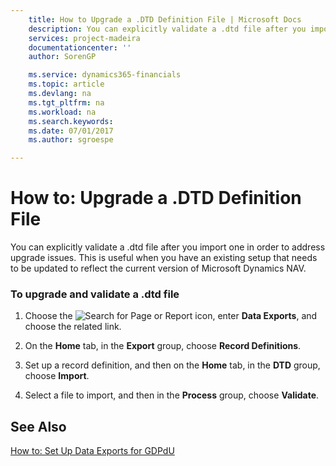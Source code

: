 ```yaml
---
    title: How to Upgrade a .DTD Definition File | Microsoft Docs
    description: You can explicitly validate a .dtd file after you import one in order to address upgrade issues. This is useful when you have an existing setup that needs to be updated to reflect the current version of Microsoft Dynamics NAV.
    services: project-madeira
    documentationcenter: ''
    author: SorenGP

    ms.service: dynamics365-financials
    ms.topic: article
    ms.devlang: na
    ms.tgt_pltfrm: na
    ms.workload: na
    ms.search.keywords:
    ms.date: 07/01/2017
    ms.author: sgroespe

---
```

# How to: Upgrade a .DTD Definition File
You can explicitly validate a .dtd file after you import one in order to address upgrade issues. This is useful when you have an existing setup that needs to be updated to reflect the current version of Microsoft Dynamics NAV.  
  
### To upgrade and validate a .dtd file  
  
1.  Choose the ![Search for Page or Report](media/ui-search/search_small.png "Search for Page or Report icon") icon, enter **Data Exports**, and choose the related link.  
  
2.  On the **Home** tab, in the **Export** group, choose **Record Definitions**.  
  
3.  Set up a record definition, and then on the **Home** tab, in the **DTD** group, choose **Import**.  
  
4.  Select a file to import, and then in the **Process** group, choose **Validate**.  
  
## See Also  
 [How to: Set Up Data Exports for GDPdU](how-to-set-up-data-exports-for-gdpdu.md)